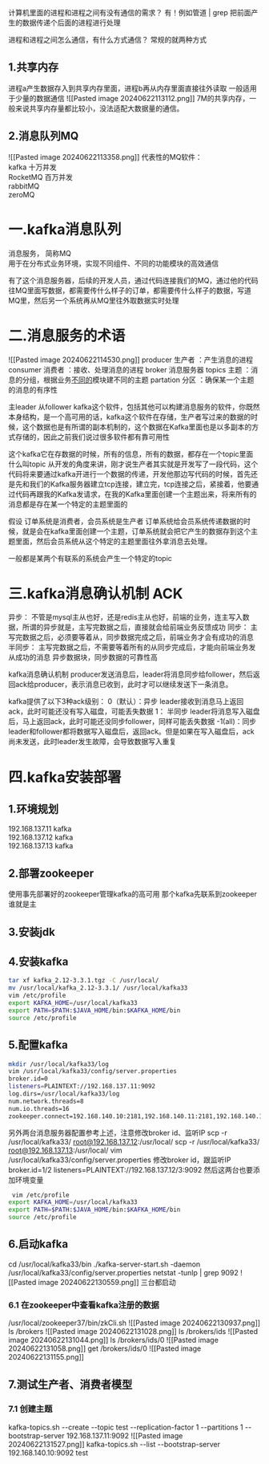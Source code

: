 
计算机里面的进程和进程之间有没有通信的需求？
有！例如管道 | grep 把前面产生的数据传递个后面的进程进行处理

进程和进程之间怎么通信，有什么方式通信？
常规的就两种方式
## 1.共享内存
进程a产生数据存入到共享内存里面，进程b再从内存里面直接往外读取
一般适用于少量的数据通信
![[Pasted image 20240622113112.png]]
7M的共享内存，一般来说共享内存量都比较小，没法适配大数据量的通信。
## 2.消息队列MQ
![[Pasted image 20240622113358.png]]
代表性的MQ软件：  
kafka         十万并发  
RocketMQ 百万并发  
rabbitMQ  
zeroMQ

# 一.kafka消息队列

消息服务， 简称MQ  
用于在分布式业务环境，实现不同组件、不同的功能模块的高效通信

有了这个消息服务器，后续的开发人员，通过代码连接我们的MQ，通过他的代码往MQ里面写数据，都需要传什么样子的订单，都需要传什么样子的数据，写道MQ里，然后另一个系统再从MQ里往外取数据实时处理

# 二.消息服务的术语

![[Pasted image 20240622114530.png]]
producer 生产者 ：产生消息的进程
consumer 消费者  ：接收、处理消息的进程
broker 消息服务器
topics 主题  ：消息的分组，根据业务[不同的](https://so.csdn.net/so/search?q=%E4%B8%8D%E5%90%8C%E7%9A%84&spm=1001.2101.3001.7020)模块建不同的主题
partation 分区  ：确保某一个主题的消息的有序性

主leader
从follower
kafka这个软件，包括其他可以构建消息服务的软件，你既然本身结构，是一个高可用的话，kafka这个软件在存储，生产者写过来的数据的时候，这个数据也是有所谓的副本机制的，这个数据在Kafka里面也是以多副本的方式存储的，因此之前我们说过很多软件都有靠可用性

这个kafka它在存数据的时候，所有的信息，所有的数据，都存在一个topic里面
什么叫topic
从开发的角度来讲，刚才说生产者其实就是开发写了一段代码，这个代码将来要通过kafka开进行一个数据的传递，开发他那边写代码的时候，首先还是先和我们的Kafka服务器建立tcp连接，建立完，tcp连接之后，紧接着，他要通过代码再跟我的Kafka发请求，在我的Kafka里面创建一个主题出来，将来所有的消息都是存在某一个特定的主题里面的

假设
订单系统是消费者，会员系统是生产者
订单系统给会员系统传递数据的时候，就是会在kafka里面创建一个主题，订单系统就会把它产生的数据存到这个主题里面，然后会员系统从这个特定的主题里面往外拿消息去处理。

一般都是某两个有联系的系统会产生一个特定的topic

# 三.kafka消息确认机制 ACK
异步：
不管是mysql主从也好，还是redis主从也好，前端的业务，连主写入数据，所谓的异步就是，主写完数据之后，直接就会给前端业务反馈成功
同步：
主写完数据之后，必须要等着从，同步数据完成之后，前端业务才会有成功的消息
半同步：
主写完数据之后，不需要等着所有的从同步完成后，才能向前端业务发从成功的消息
异步数据块，同步数据的可靠性高

kafka消息确认机制
producer发送消息后，leader将消息同步给follower，然后返回ack给producer，表示消息已收到，此时才可以继续发送下一条消息。

kafka提供了以下3种ack级别：
0（默认）：异步 leader接收到消息马上返回ack，此时可能还没有写入磁盘，可能丢失数据
1： 半同步 leader将消息写入磁盘后，马上返回ack，此时可能还没同步follower，同样可能丢失数据
-1(all)：同步 leader和follower都将数据写入磁盘后，返回ack。但是如果在写入磁盘后，ack尚未发送，此时leader发生故障，会导致数据写入重复

# 四.kafka安装部署
## 1.环境规划
192.168.137.11 kafka  
192.168.137.12 kafka  
192.168.137.13 kafka
## 2.部署zookeeper
使用事先部署好的zookeeper管理kafka的高可用
那个kafka先联系到zookeeper谁就是主
## 3.安装jdk
## 4.安装kafka
```bash
tar xf kafka_2.12-3.3.1.tgz -C /usr/local/
mv /usr/local/kafka_2.12-3.3.1/ /usr/local/kafka33
vim /etc/profile
export KAFKA_HOME=/usr/local/kafka33
export PATH=$PATH:$JAVA_HOME/bin:$KAFKA_HOME/bin
source /etc/profile
```
## 5.配置kafka
```bash
mkdir /usr/local/kafka33/log
vim /usr/local/kafka33/config/server.properties
broker.id=0
listeners=PLAINTEXT://192.168.137.11:9092
log.dirs=/usr/local/kafka33/log
num.network.threads=8
num.io.threads=16
zookeeper.connect=192.168.140.10:2181,192.168.140.11:2181,192.168.140.12:2181
```
另外两台消息服务器配置参考上述，注意修改broker id、监听IP
scp -r /usr/local/kafka33/ root@192.168.137.12:/usr/local/
scp -r /usr/local/kafka33/ root@192.168.137.13:/usr/local/
vim /usr/local/kafka33/config/server.properties
修改broker id，跟监听IP
broker.id=1/2
listeners=PLAINTEXT://192.168.137.12/3:9092
 然后这两台也要添加环境变量
```bash
 vim /etc/profile
export KAFKA_HOME=/usr/local/kafka33
export PATH=$PATH:$JAVA_HOME/bin:$KAFKA_HOME/bin
source /etc/profile
```
## 6.启动kafka
cd /usr/local/kafka33/bin
./kafka-server-start.sh -daemon /usr/local/kafka33/config/server.properties 
netstat -tunlp | grep 9092
![[Pasted image 20240622130559.png]]
三台都启动

### 6.1 在zookeeper中查看kafka注册的数据
/usr/local/zookeeper37/bin/zkCli.sh
![[Pasted image 20240622130937.png]]
ls /brokers 
![[Pasted image 20240622131028.png]]
ls /brokers/ids 
![[Pasted image 20240622131044.png]]
ls /brokers/ids/0
![[Pasted image 20240622131058.png]]
get /brokers/ids/0
![[Pasted image 20240622131155.png]]


## 7.测试生产者、消费者模型

### 7.1 创建主题
kafka-topics.sh --create --topic test --replication-factor 1 --partitions 1 --bootstrap-server 192.168.137.11:9092
![[Pasted image 20240622131527.png]]
kafka-topics.sh --list --bootstrap-server 192.168.140.10:9092
test



